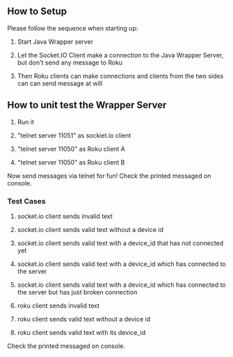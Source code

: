 ## How to Setup
Please follow the sequence when starting up:
 
1. Start Java Wrapper server

2. Let the Socket.IO Client make a connection to the Java Wrapper Server, but don't send any message to Roku

3. Then Roku clients can make connections and clients from the two sides can can send message at will


## How to unit test the Wrapper Server

1. Run it 

2. "telnet server 11051" as sockiet.io client

3. "telnet server 11050" as Roku client A

3. "telnet server 11050" as Roku client B

Now send messages via telnet for fun!  Check the printed messaged on console. 

### Test Cases

1. socket.io client sends invalid text
2. socket.io client sends valid text without a device id
3. socket.io client sends valid text with a device_id that has not connected yet
4. socket.io client sends valid text with a device_id which has connected to the server
5. socket.io client sends valid text with a device_id which has connected to the server but has just broken connection

1. roku client sends invalid text
2. roku client sends valid text without a device id
3. roku client sends valid text with its device_id

Check the printed messaged on console. 